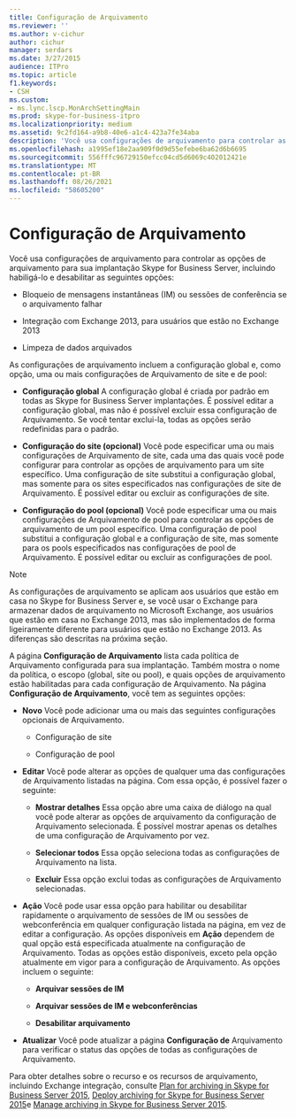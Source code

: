 ```yaml
---
title: Configuração de Arquivamento
ms.reviewer: ''
ms.author: v-cichur
author: cichur
manager: serdars
ms.date: 3/27/2015
audience: ITPro
ms.topic: article
f1.keywords:
- CSH
ms.custom:
- ms.lync.lscp.MonArchSettingMain
ms.prod: skype-for-business-itpro
ms.localizationpriority: medium
ms.assetid: 9c2fd164-a9b8-40e6-a1c4-423a7fe34aba
description: 'Você usa configurações de arquivamento para controlar as opções de arquivamento para sua implantação Skype for Business Server, incluindo habiligá-lo e desabilitar as seguintes opções:'
ms.openlocfilehash: a1995ef18e2aa909f0d9d55efebe6ba62d6b6695
ms.sourcegitcommit: 556fffc96729150efcc04cd5d6069c402012421e
ms.translationtype: MT
ms.contentlocale: pt-BR
ms.lasthandoff: 08/26/2021
ms.locfileid: "58605200"
---
```

# <a name="archiving-configuration"></a>Configuração de Arquivamento
 
Você usa configurações de arquivamento para controlar as opções de arquivamento para sua implantação Skype for Business Server, incluindo habiligá-lo e desabilitar as seguintes opções:
  
- Bloqueio de mensagens instantâneas (IM) ou sessões de conferência se o arquivamento falhar
    
- Integração com Exchange 2013, para usuários que estão no Exchange 2013
    
- Limpeza de dados arquivados
    
As configurações de arquivamento incluem a configuração global e, como opção, uma ou mais configurações de Arquivamento de site e de pool:
  
- **Configuração global** A configuração global é criada por padrão em todas as Skype for Business Server implantações. É possível editar a configuração global, mas não é possível excluir essa configuração de Arquivamento. Se você tentar exclui-la, todas as opções serão redefinidas para o padrão.
    
- **Configuração do site (opcional)** Você pode especificar uma ou mais configurações de Arquivamento de site, cada uma das quais você pode configurar para controlar as opções de arquivamento para um site específico. Uma configuração de site substitui a configuração global, mas somente para os sites especificados nas configurações de site de Arquivamento. É possível editar ou excluir as configurações de site.
    
- **Configuração do pool (opcional)** Você pode especificar uma ou mais configurações de Arquivamento de pool para controlar as opções de arquivamento de um pool específico. Uma configuração de pool substitui a configuração global e a configuração de site, mas somente para os pools especificados nas configurações de pool de Arquivamento. É possível editar ou excluir as configurações de pool.
    
> [!NOTE]
> As configurações de arquivamento se aplicam aos usuários que estão em casa no Skype for Business Server e, se você usar o Exchange para armazenar dados de arquivamento no Microsoft Exchange, aos usuários que estão em casa no Exchange 2013, mas são implementados de forma ligeiramente diferente para usuários que estão no Exchange 2013. As diferenças são descritas na próxima seção. 
  
A página **Configuração de Arquivamento** lista cada política de Arquivamento configurada para sua implantação. Também mostra o nome da política, o escopo (global, site ou pool), e quais opções de arquivamento estão habilitadas para cada configuração de Arquivamento. Na página **Configuração de Arquivamento**, você tem as seguintes opções:
- **Novo** Você pode adicionar uma ou mais das seguintes configurações opcionais de Arquivamento.
    
  - Configuração de site
    
  - Configuração de pool
    
- **Editar** Você pode alterar as opções de qualquer uma das configurações de Arquivamento listadas na página. Com essa opção, é possível fazer o seguinte:
    
  - **Mostrar detalhes** Essa opção abre uma caixa de diálogo na qual você pode alterar as opções de arquivamento da configuração de Arquivamento selecionada. É possível mostrar apenas os detalhes de uma configuração de Arquivamento por vez.
    
  - **Selecionar todos** Essa opção seleciona todas as configurações de Arquivamento na lista.
    
  - **Excluir** Essa opção exclui todas as configurações de Arquivamento selecionadas.
    
- **Ação** Você pode usar essa opção para habilitar ou desabilitar rapidamente o arquivamento de sessões de IM ou sessões de webconferência em qualquer configuração listada na página, em vez de editar a configuração. As opções disponíveis em **Ação** dependem de qual opção está especificada atualmente na configuração de Arquivamento. Todas as opções estão disponíveis, exceto pela opção atualmente em vigor para a configuração de Arquivamento. As opções incluem o seguinte:
    
  - **Arquivar sessões de IM**
    
  - **Arquivar sessões de IM e webconferências**
    
  - **Desabilitar arquivamento**
    
- **Atualizar** Você pode atualizar a página **Configuração de** Arquivamento para verificar o status das opções de todas as configurações de Arquivamento.
    
Para obter detalhes sobre o recurso e os recursos de arquivamento, incluindo Exchange integração, consulte [Plan for archiving in Skype for Business Server 2015](../../plan-your-deployment/archiving/archiving.md), [Deploy archiving for Skype for Business Server 2015](../../deploy/deploy-archiving/deploy-archiving.md)e [Manage archiving in Skype for Business Server 2015](../../manage/archiving/archiving.md).


